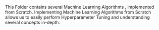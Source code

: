 This Folder contains several Machine Learning Algorithms , implemented from Scratch. 
Implementing Machine Learning Algorithms from Scratch allows us to easily perform Hyperparameter Tuning and understanding several concepts in-depth.
